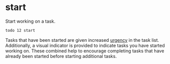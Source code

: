 # start

Start working on a task.

```bash
todo 12 start
```

Tasks that have been started are given increased [urgency](../urgency.md) in the
task list. Additionally, a visual indicator is provided to indicate tasks you
have started working on. These combined help to encourage completing tasks that
have already been started before starting additional tasks.
